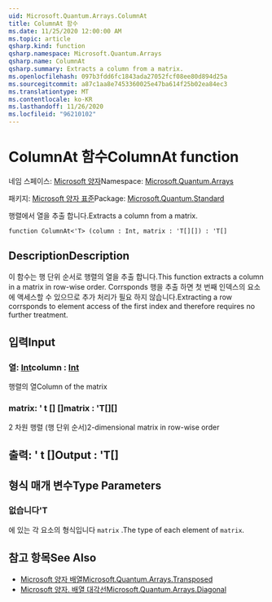 ```yaml
---
uid: Microsoft.Quantum.Arrays.ColumnAt
title: ColumnAt 함수
ms.date: 11/25/2020 12:00:00 AM
ms.topic: article
qsharp.kind: function
qsharp.namespace: Microsoft.Quantum.Arrays
qsharp.name: ColumnAt
qsharp.summary: Extracts a column from a matrix.
ms.openlocfilehash: 097b3fdd6fc1843ada27052fcf08ee80d894d25a
ms.sourcegitcommit: a87c1aa8e7453360025e47ba614f25b02ea84ec3
ms.translationtype: MT
ms.contentlocale: ko-KR
ms.lasthandoff: 11/26/2020
ms.locfileid: "96210102"
---
```

# <a name="columnat-function"></a><span data-ttu-id="d647f-102">ColumnAt 함수</span><span class="sxs-lookup"><span data-stu-id="d647f-102">ColumnAt function</span></span>

<span data-ttu-id="d647f-103">네임 스페이스: [Microsoft 양자](xref:Microsoft.Quantum.Arrays)</span><span class="sxs-lookup"><span data-stu-id="d647f-103">Namespace: [Microsoft.Quantum.Arrays](xref:Microsoft.Quantum.Arrays)</span></span>

<span data-ttu-id="d647f-104">패키지: [Microsoft 양자 표준](https://nuget.org/packages/Microsoft.Quantum.Standard)</span><span class="sxs-lookup"><span data-stu-id="d647f-104">Package: [Microsoft.Quantum.Standard](https://nuget.org/packages/Microsoft.Quantum.Standard)</span></span>


<span data-ttu-id="d647f-105">행렬에서 열을 추출 합니다.</span><span class="sxs-lookup"><span data-stu-id="d647f-105">Extracts a column from a matrix.</span></span>

```qsharp
function ColumnAt<'T> (column : Int, matrix : 'T[][]) : 'T[]
```


## <a name="description"></a><span data-ttu-id="d647f-106">Description</span><span class="sxs-lookup"><span data-stu-id="d647f-106">Description</span></span>

<span data-ttu-id="d647f-107">이 함수는 행 단위 순서로 행렬의 열을 추출 합니다.</span><span class="sxs-lookup"><span data-stu-id="d647f-107">This function extracts a column in a matrix in row-wise order.</span></span>
<span data-ttu-id="d647f-108">Corrsponds 행을 추출 하면 첫 번째 인덱스의 요소에 액세스할 수 있으므로 추가 처리가 필요 하지 않습니다.</span><span class="sxs-lookup"><span data-stu-id="d647f-108">Extracting a row corrsponds to element access of the first index and therefore requires no further treatment.</span></span>

## <a name="input"></a><span data-ttu-id="d647f-109">입력</span><span class="sxs-lookup"><span data-stu-id="d647f-109">Input</span></span>

### <a name="column--int"></a><span data-ttu-id="d647f-110">열: [Int](xref:microsoft.quantum.lang-ref.int)</span><span class="sxs-lookup"><span data-stu-id="d647f-110">column : [Int](xref:microsoft.quantum.lang-ref.int)</span></span>

<span data-ttu-id="d647f-111">행렬의 열</span><span class="sxs-lookup"><span data-stu-id="d647f-111">Column of the matrix</span></span>


### <a name="matrix--t"></a><span data-ttu-id="d647f-112">matrix: ' t [] []</span><span class="sxs-lookup"><span data-stu-id="d647f-112">matrix : 'T[][]</span></span>

<span data-ttu-id="d647f-113">2 차원 행렬 (행 단위 순서)</span><span class="sxs-lookup"><span data-stu-id="d647f-113">2-dimensional matrix in row-wise order</span></span>



## <a name="output--t"></a><span data-ttu-id="d647f-114">출력: ' t []</span><span class="sxs-lookup"><span data-stu-id="d647f-114">Output : 'T[]</span></span>



## <a name="type-parameters"></a><span data-ttu-id="d647f-115">형식 매개 변수</span><span class="sxs-lookup"><span data-stu-id="d647f-115">Type Parameters</span></span>

### <a name="t"></a><span data-ttu-id="d647f-116">없습니다</span><span class="sxs-lookup"><span data-stu-id="d647f-116">'T</span></span>

<span data-ttu-id="d647f-117">에 있는 각 요소의 형식입니다 `matrix` .</span><span class="sxs-lookup"><span data-stu-id="d647f-117">The type of each element of `matrix`.</span></span>

## <a name="see-also"></a><span data-ttu-id="d647f-118">참고 항목</span><span class="sxs-lookup"><span data-stu-id="d647f-118">See Also</span></span>

- [<span data-ttu-id="d647f-119">Microsoft 양자 배열</span><span class="sxs-lookup"><span data-stu-id="d647f-119">Microsoft.Quantum.Arrays.Transposed</span></span>](xref:Microsoft.Quantum.Arrays.Transposed)
- [<span data-ttu-id="d647f-120">Microsoft 양자. 배열 대각선</span><span class="sxs-lookup"><span data-stu-id="d647f-120">Microsoft.Quantum.Arrays.Diagonal</span></span>](xref:Microsoft.Quantum.Arrays.Diagonal)